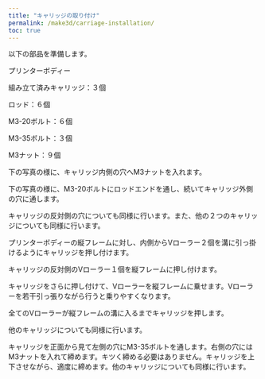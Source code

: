 ```yaml
---
title: "キャリッジの取り付け"
permalink: /make3d/carriage-installation/
toc: true
---
```

以下の部品を準備します。

プリンターボディー

組み立て済みキャリッジ：３個

ロッド：６個

M3-20ボルト：６個

M3-35ボルト：３個

M3ナット：９個

下の写真の様に、キャリッジ内側の穴へM3ナットを入れます。

下の写真の様に、M3-20ボルトにロッドエンドを通し、続いてキャリッジ外側の穴に通します。

キャリッジの反対側の穴についても同様に行います。また、他の２つのキャリッジについても同様に行います。

プリンターボディーの縦フレームに対し、内側からVローラー２個を溝に引っ掛けるようにキャリッジを押し付けます。

キャリッジの反対側のVローラー１個を縦フレームに押し付けます。

キャリッジをさらに押し付けて、Vローラーを縦フレームに乗せます。Vローラーを若干引っ張りながら行うと乗りやすくなります。

全てのVローラーが縦フレームの溝に入るまでキャリッジを押します。

他のキャリッジについても同様に行います。

キャリッジを正面から見て左側の穴にM3-35ボルトを通します。右側の穴にはM3ナットを入れて締めます。キツく締める必要はありません。キャリッジを上下させながら、適度に締めます。他のキャリッジについても同様に行います。
